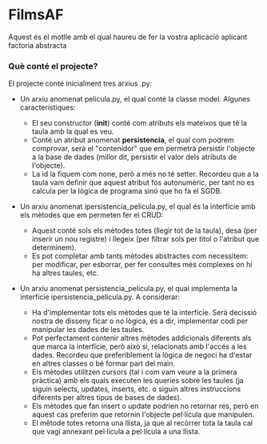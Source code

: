 # FilmsAF
Aquest és el motlle amb el qual haureu de fer la vostra aplicació aplicant factoria abstracta

### Què conté el projecte?

El projecte conté inicialment tres arxius .py:

* Un arxiu anomenat pelicula.py, el qual conté la classe model. Algunes característiques:
  * El seu constructor (__init__) conté com atributs els mateixos que té la taula amb la qual es veu.
  * Conté un atribut anomenat **persistencia**, el qual com podrem comprovar, serà el "contenidor" que em permetrà persistir l'objecte a la base de dades (millor dit, persistir el valor dels atributs de l'objecte).
  * La id la fiquem com none, però a més no té setter. Recordeu que a la taula vam definir que aquest atribut fos autonumèric, per tant no es calcula per la lògica de programa sinó que ho fa el SGDB.

* Un arxiu anomenat ipersistencia_pelicula.py, el qual és la interfície amb els mètodes que em permeten fer el CRUD:
  * Aquest conté sols els mètodes totes (llegir tot de la taula), desa (per inserir un nou registre) i llegeix (per filtrar sols per títol o l'atribut que determinem).
  * Es pot completar amb tants mètodes abstractes com necessitem: per modificar, per esborrar, per fer consultes més complexes on hi ha altres taules, etc.

* Un arxiu anomenat persistencia_pelicula.py, el qual implementa la interfície ipersistencia_pelicula.py. A considerar:
  * Ha d'implementar tots els mètodes que té la interfície. Serà decissió nostra de disseny ficar o no lògica, és a dir, implementar codi per manipular les dades de les taules.
  * Pot perfectament contenir altres mètodes addicionals diferents als que marca la interfície, però això si, relacionats amb l'accés a les dades. Recordeu que preferiblement la lògica de negoci ha d'estar en altres classes o bé formar part del main.
  * Els mètodes utilitzen cursors (tal i com vam veure a la primera pràctica) amb els quals executen les queries sobre les taules (ja siguin selects, updates, inserts, etc. o siguin altres instruccions diferents per altres tipus de bases de dades).
  * Els mètodes que fan insert o update podrien no retornar res, però en aquest cas preferim que retornin l'objecte pel·lícula que manipulen.
  * El mètode totes retorna una llista, ja que al recòrrer tota la taula cal que vagi annexant pel·lícula a pel·lícula a una llista.
 

